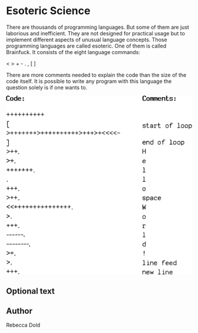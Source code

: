 <!-- BEGIN TITLE -->
# Esoteric Science
<!-- END TITLE -->

<!-- BEGIN BODY -->
There are thousands of programming languages. But some of them are just laborious and inefficient. They are not designed for practical usage but to implement different aspects of unusual language concepts. Those programming languages are called esoteric. One of them is called Brainfuck. It consists of the eight language commands:

<  > + -  . , [ ]

There are more comments needed to explain the code than the size of the code itself.
It is possible to write any program with this language the question solely is if one wants to.
<!-- END BODY -->


![Image title](../images/image-116-esoteric-programming-languages.svg)


## Optional text
<!-- BEGIN OPTIONAL -->
<!-- END OPTIONAL -->



## Author
<!-- BEGIN AUTHOR -->
Rebecca Dold
<!-- END AUTHOR -->
